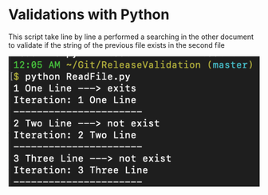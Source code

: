 # Validations with Python

This script take line by line a performed a searching in the other document to validate if the string of the previous file exists in the second file

![Alt text](images/ReleaseValidationExecution.png?raw=true "Title")

